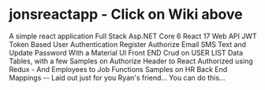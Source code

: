 # jonsreactapp - Click on Wiki above
A simple react application Full Stack Asp.NET Core 6 React 17 Web API JWT Token Based User Authentication Register Authorize Email SMS Text and Update Password With a Material UI Front END Crud on USER LIST Data Tables, with a few Samples on Authorize Header to React Authorized using Redux - And Employees to Job Functions Samples on HR Back End Mappings -- Laid out just for you Ryan's friend... You can do this... 
